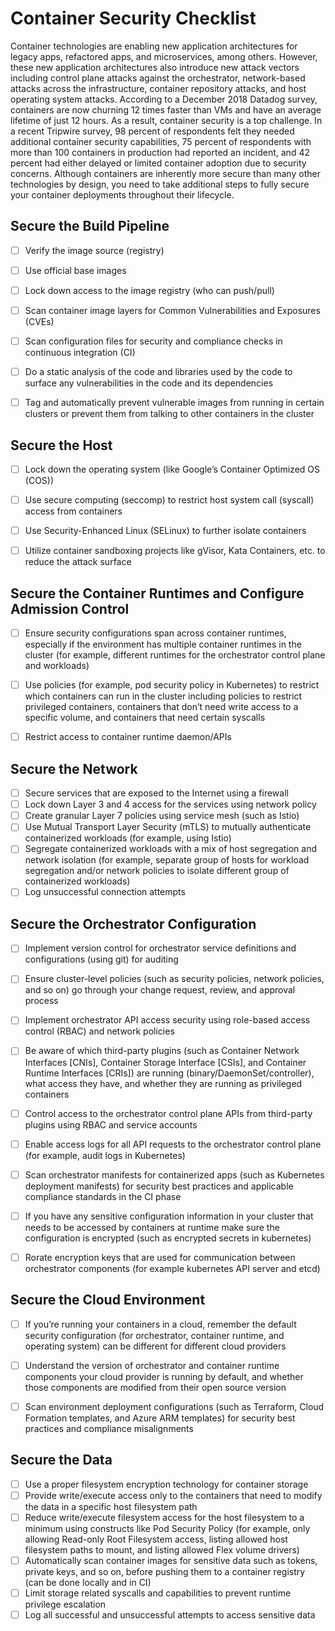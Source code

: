 # Container Security Checklist

Container technologies are enabling new application architectures for legacy apps, refactored apps, and microservices, among others. However, these new application architectures also introduce new attack vectors including control plane attacks against the orchestrator, network-based attacks across the infrastructure, container repository attacks, and host operating system attacks. According to a December 2018 Datadog survey, containers are now churning 12 times faster than VMs and have an average lifetime of just 12 hours. As a result, container security is a top challenge. In a recent Tripwire survey, 98 percent of respondents felt they needed additional container security capabilities, 75 percent of respondents with more than 100 containers in production had reported an incident, and 42 percent had either delayed or limited container adoption due to security concerns. Although containers are inherently more secure than many other technologies by design, you need to take additional steps to fully secure your container deployments throughout their lifecycle. 

## Secure the Build Pipeline

- [ ] Verify the image source (registry)
- [ ] Use official base images 
- [ ] Lock down access to the image registry (who can push/pull) 
- [ ] Scan container image layers for Common Vulnerabilities and Exposures (CVEs) 
- [ ] Scan configuration files for security and compliance checks in continuous integration (CI)
- [ ] Do a static analysis of the code and libraries used by the code to surface any vulnerabilities in the code and its dependencies
- [ ] Tag and automatically prevent vulnerable images from running in certain clusters or prevent them from talking to other containers in the cluster 


## Secure the Host
- [ ] Lock down the operating system (like Google’s Container Optimized OS (COS)) 
- [ ] Use secure computing (seccomp) to restrict host system call (syscall) access from containers
- [ ] Use Security-Enhanced Linux (SELinux) to further isolate containers 
- [ ] Utilize container sandboxing projects like gVisor, Kata Containers, etc. to reduce the attack surface


## Secure the Container Runtimes and Configure Admission Control

- [ ] Ensure security configurations span across container runtimes, especially if the environment has multiple container runtimes in the cluster (for example, different runtimes for the orchestrator control plane and workloads)
- [ ] Use policies (for example, pod security policy in Kubernetes) to restrict which containers can run in the cluster including policies to restrict privileged containers, containers that don’t need write access to a specific volume, and containers that need certain syscalls
- [ ] Restrict access to container runtime daemon/APIs


## Secure the Network 

- [ ] Secure services that are exposed to the Internet using a firewall 
- [ ] Lock down Layer 3 and 4 access for the services using network policy
- [ ] Create granular Layer 7 policies using service mesh (such as Istio)
- [ ] Use Mutual Transport Layer Security (mTLS) to mutually authenticate containerized workloads (for example, using Istio)
- [ ] Segregate containerized workloads with a mix of host segregation and network isolation (for example, separate group of hosts for workload segregation and/or network policies to isolate different group of containerized workloads) 
- [ ] Log unsuccessful connection attempts

## Secure the Orchestrator Configuration

- [ ] Implement version control for orchestrator service definitions and configurations (using git) for auditing
- [ ] Ensure cluster-level policies (such as security policies, network policies, and so on) go through your change request, review, and approval process
- [ ] Implement orchestrator API access security using role-based access control (RBAC) and network policies
- [ ] Be aware of which third-party plugins (such as Container Network Interfaces [CNIs], Container Storage Interface [CSIs], and Container Runtime Interfaces [CRIs]) are running (binary/DaemonSet/controller), what access they have, and whether they are running as privileged containers
- [ ] Control access to the orchestrator control plane APIs from third-party plugins using RBAC and service accounts
- [ ] Enable access logs for all API requests to the orchestrator control plane (for example, audit logs in Kubernetes)  
- [ ] Scan orchestrator manifests for containerized apps (such as Kubernetes deployment manifests) for security best practices and applicable compliance standards in the CI phase 
- [ ] If you have any sensitive configuration information in your cluster that needs to be accessed by containers at runtime make sure the configuration is encrypted (such as encrypted secrets in kubernetes)
- [ ] Rorate encryption keys that are used for communication between orchestrator components (for example kubernetes API server and etcd)


## Secure the Cloud Environment

- [ ] If you’re running your containers in a cloud, remember the default security configuration (for orchestrator, container runtime, and operating system) can be different for different cloud providers 
- [ ] Understand the version of orchestrator and container runtime components your cloud provider is running by default, and whether those components are modified from their open source version
- [ ] Scan environment deployment configurations (such as Terraform, Cloud Formation templates, and Azure ARM templates) for security best practices and compliance misalignments 


## Secure the Data

- [ ] Use a proper filesystem encryption technology for container storage
- [ ] Provide write/execute access only to the containers that need to modify the data in a specific host filesystem path
- [ ] Reduce write/execute filesystem access for the host filesystem to a minimum using constructs like Pod Security Policy (for example, only allowing Read-only Root Filesystem access, listing allowed host filesystem paths to mount, and listing allowed Flex volume drivers) 
- [ ] Automatically scan container images for sensitive data such as tokens, private keys, and so on, before pushing them to a container registry (can be done locally and in CI) 
- [ ] Limit storage related syscalls and capabilities to prevent runtime privilege escalation 
- [ ] Log all successful and unsuccessful attempts to access sensitive data  

